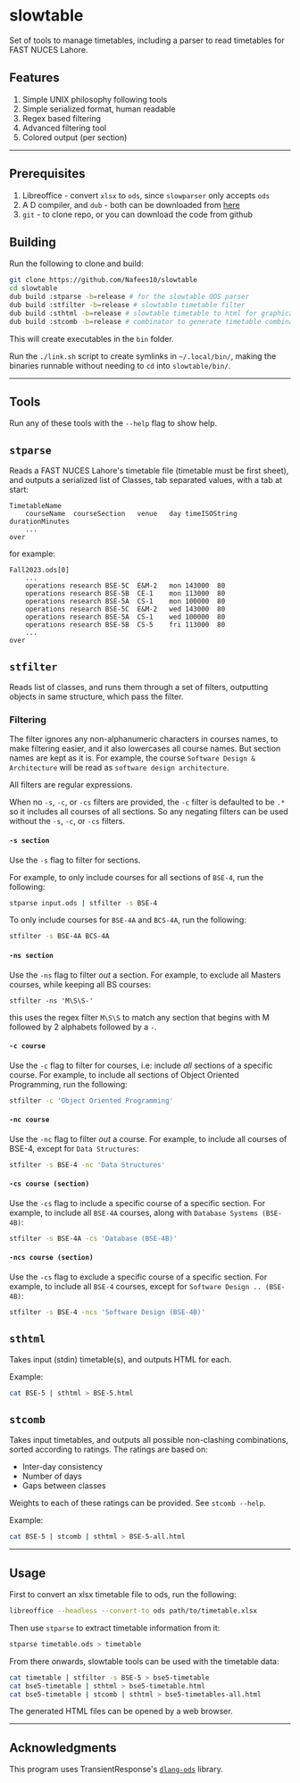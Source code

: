 # slowtable
Set of tools to manage timetables, including a parser to read timetables for
FAST NUCES Lahore.

## Features

1. Simple UNIX philosophy following tools
1. Simple serialized format, human readable
1. Regex based filtering
1. Advanced filtering tool
1. Colored output (per section)

---

## Prerequisites

1. Libreoffice - convert `xlsx` to `ods`, since `slowparser` only accepts `ods`
1. A D compiler, and `dub` - both can be downloaded from
[here](https://dlang.org/download.html#dmd)
1. `git` - to clone repo, or you can download the code from github

## Building

Run the following to clone and build:

```bash
git clone https://github.com/Nafees10/slowtable
cd slowtable
dub build :stparse -b=release # for the slowtable ODS parser
dub build :stfilter -b=release # slowtable timetable filter
dub build :sthtml -b=release # slowtable timetable to html for graphical view
dub build :stcomb -b=release # combinator to generate timetable combinations
```

This will create executables in the `bin` folder.

Run the `./link.sh` script to create symlinks in `~/.local/bin/`, making the
binaries runnable without needing to `cd` into `slowtable/bin/`.

---

## Tools

Run any of these tools with the `--help` flag to show help.

## `stparse`

Reads a FAST NUCES Lahore's timetable file (timetable must be first sheet), and
outputs a serialized list of Classes, tab separated values, with a tab at start:

```
TimetableName
	courseName	courseSection	venue	day	timeISOString	durationMinutes
	...
over
```

for example:

```
Fall2023.ods[0]
	...
	operations research	BSE-5C	E&M-2	mon	143000	80
	operations research	BSE-5B	CE-1	mon	113000	80
	operations research	BSE-5A	CS-1	mon	100000	80
	operations research	BSE-5C	E&M-2	wed	143000	80
	operations research	BSE-5A	CS-1	wed	100000	80
	operations research	BSE-5B	CS-5	fri	113000	80
	...
over
```

## `stfilter`

Reads list of classes, and runs them through a set of filters, outputting
objects in same structure, which pass the filter.

### Filtering

The filter ignores any non-alphanumeric characters in courses names, to make
filtering easier, and it also lowercases all course names. But section names are
kept as it is.
For example, the course `Software Design & Architecture` will be read as
`software design architecture`.

All filters are regular expressions.

When no `-s`, `-c`, or `-cs` filters are provided, the `-c` filter is defaulted
to be `.*` so it includes all courses of all sections. So any negating filters
can be used without the `-s`, `-c`, or `-cs` filters.

#### `-s section`

Use the `-s` flag to filter for sections.

For example, to only include courses for all sections of `BSE-4`, run the
following:

```bash
stparse input.ods | stfilter -s BSE-4
```

To only include courses for `BSE-4A` and `BCS-4A`, run the following:

```bash
stfilter -s BSE-4A BCS-4A
```

#### `-ns section`

Use the `-ns` flag to filter _out_ a section.
For example, to exclude all Masters courses, while keeping all BS courses:

```
stfilter -ns 'M\S\S-'
```

this uses the regex filter `M\S\S` to match any section that begins with M
followed by 2 alphabets followed by a `-`.

#### `-c course`

Use the `-c` flag to filter for courses, i.e: include _all_ sections of a
specific course.
For example, to include all sections of Object Oriented Programming, run the
following:

```bash
stfilter -c 'Object Oriented Programming'
```

#### `-nc course`

Use the `-nc` flag to filter _out_ a course.
For example, to include all courses of BSE-4, except for `Data Structures`:
```bash
stfilter -s BSE-4 -nc 'Data Structures'
```

#### `-cs course (section)`

Use the `-cs` flag to include a specific course of a specific section.
For example, to include all `BSE-4A` courses, along with
`Database Systems (BSE-4B)`:
```bash
stfilter -s BSE-4A -cs 'Database (BSE-4B)'
```

#### `-ncs course (section)`

Use the `-cs` flag to exclude a specific course of a specific section.
For example, to include all `BSE-4` courses, except for
`Software Design .. (BSE-4B)`:
```bash
stfilter -s BSE-4 -ncs 'Software Design (BSE-4B)'
```

## `sthtml`

Takes input (stdin) timetable(s), and outputs HTML for each.

Example:

```bash
cat BSE-5 | sthtml > BSE-5.html
```

## `stcomb`

Takes input timetables, and outputs all possible non-clashing combinations,
sorted according to ratings. The ratings are based on:

* Inter-day consistency
* Number of days
* Gaps between classes

Weights to each of these ratings can be provided. See `stcomb --help`.

Example:

```bash
cat BSE-5 | stcomb | sthtml > BSE-5-all.html
```

---

## Usage

First to convert an xlsx timetable file to ods, run the following:

```bash
libreoffice --headless --convert-to ods path/to/timetable.xlsx
```

Then use `stparse` to extract timetable information from it:

```bash
stparse timetable.ods > timetable
```

From there onwards, slowtable tools can be used with the timetable data:

```bash
cat timetable | stfilter -s BSE-5 > bse5-timetable
cat bse5-timetable | sthtml > bse5-timetable.html
cat bse5-timetable | stcomb | sthtml > bse5-timetables-all.html
```

The generated HTML files can be opened by a web browser.

---

## Acknowledgments
This program uses TransientResponse's
[`dlang-ods`](https://github.com/TransientResponse/dlang-ods) library.

